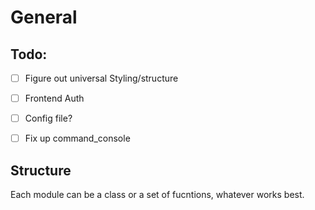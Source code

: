 # General


## Todo:
- [ ] Figure out universal Styling/structure
- [ ] Frontend Auth
- [ ] Config file?
- [ ] Fix up command_console


## Structure

Each module can be a class or a set of fucntions, whatever works best. 
